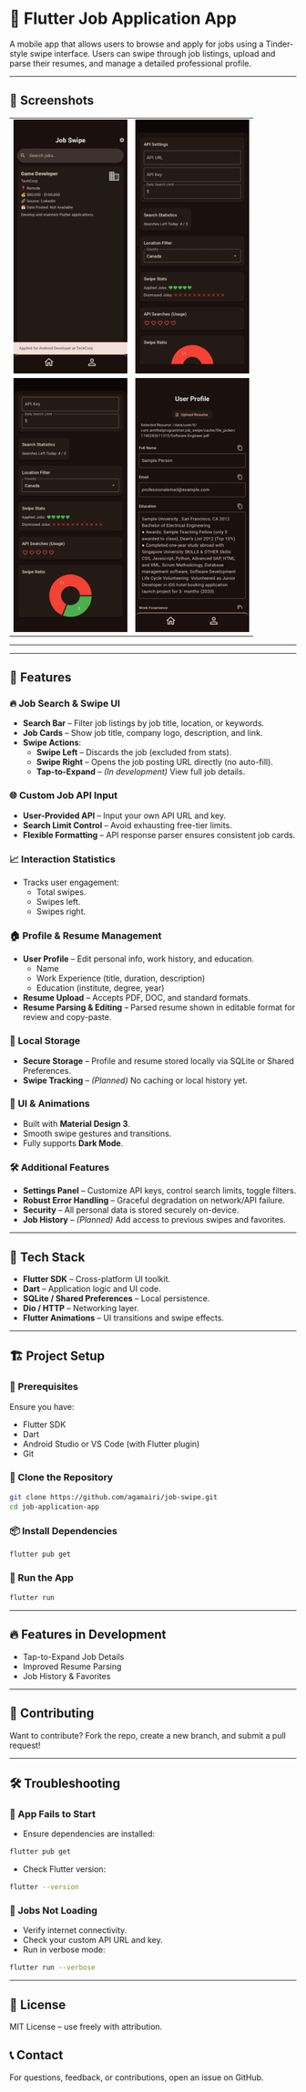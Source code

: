 # 🚀 Flutter Job Application App
A mobile app that allows users to browse and apply for jobs using a Tinder-style swipe interface. Users can swipe through job listings, upload and parse their resumes, and manage a detailed professional profile.

---

## 📸 Screenshots

<div align="center">
  <table>
    <tr>
      <td><img src="screenshots/home_screen.jpg" alt="Home Screen" width="200"/></td>
      <td><img src="screenshots/stats_page_1.jpg" alt="Swipe View" width="200"/></td>
    </tr>
    <tr>
      <td><img src="screenshots/stats_page_2.jpg" alt="Profile Page" width="200"/></td>
      <td><img src="screenshots/profile_page.jpg" alt="Resume Parser" width="200"/></td>
    </tr>
  </table>
</div>

---

---

## 📌 Features

### 🔥 Job Search & Swipe UI
- **Search Bar** – Filter job listings by job title, location, or keywords.
- **Job Cards** – Show job title, company logo, description, and link.
- **Swipe Actions**:
  - **Swipe Left** – Discards the job (excluded from stats).
  - **Swipe Right** – Opens the job posting URL directly (no auto-fill).
  - **Tap-to-Expand** – *(In development)* View full job details.

### 🌐 Custom Job API Input
- **User-Provided API** – Input your own API URL and key.
- **Search Limit Control** – Avoid exhausting free-tier limits.
- **Flexible Formatting** – API response parser ensures consistent job cards.

### 📈 Interaction Statistics
- Tracks user engagement:
  - Total swipes.
  - Swipes left.
  - Swipes right.

### 🏠 Profile & Resume Management
- **User Profile** – Edit personal info, work history, and education.
  - Name
  - Work Experience (title, duration, description)
  - Education (institute, degree, year)
- **Resume Upload** – Accepts PDF, DOC, and standard formats.
- **Resume Parsing & Editing** – Parsed resume shown in editable format for review and copy-paste.

### 📂 Local Storage
- **Secure Storage** – Profile and resume stored locally via SQLite or Shared Preferences.
- **Swipe Tracking** – *(Planned)* No caching or local history yet.

### 🎨 UI & Animations
- Built with **Material Design 3**.
- Smooth swipe gestures and transitions.
- Fully supports **Dark Mode**.

### 🛠️ Additional Features
- **Settings Panel** – Customize API keys, control search limits, toggle filters.
- **Robust Error Handling** – Graceful degradation on network/API failure.
- **Security** – All personal data is stored securely on-device.
- **Job History** – *(Planned)* Add access to previous swipes and favorites.

---

## 📌 Tech Stack
- **Flutter SDK** – Cross-platform UI toolkit.
- **Dart** – Application logic and UI code.
- **SQLite / Shared Preferences** – Local persistence.
- **Dio / HTTP** – Networking layer.
- **Flutter Animations** – UI transitions and swipe effects.

---

## 🏗️ Project Setup

### 🔧 Prerequisites
Ensure you have:
- Flutter SDK
- Dart
- Android Studio or VS Code (with Flutter plugin)
- Git

### 🚀 Clone the Repository
```bash
git clone https://github.com/agamairi/job-swipe.git
cd job-application-app
```

### 📦 Install Dependencies
```bash
flutter pub get
```

### 🔨 Run the App
```bash
flutter run
```

---

## 🔥 Features in Development
- Tap-to-Expand Job Details
- Improved Resume Parsing
- Job History & Favorites

---

## 🚀 Contributing
Want to contribute? Fork the repo, create a new branch, and submit a pull request!

---

## 🛠️ Troubleshooting

### 🔴 App Fails to Start
- Ensure dependencies are installed:
```bash
flutter pub get
```
- Check Flutter version:
```bash
flutter --version
```

### 🔴 Jobs Not Loading
- Verify internet connectivity.
- Check your custom API URL and key.
- Run in verbose mode:
```bash
flutter run --verbose
```

---

## 📜 License
MIT License – use freely with attribution.

## 📞 Contact
For questions, feedback, or contributions, open an issue on GitHub.

